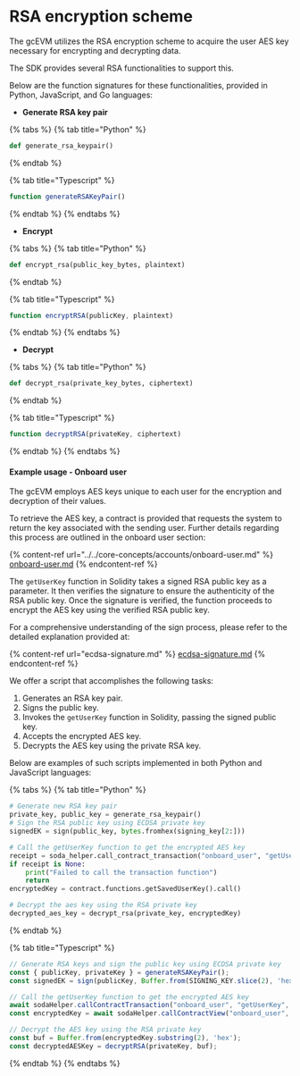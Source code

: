 # RSA encryption scheme

The gcEVM utilizes the RSA encryption scheme to acquire the user AES key necessary for encrypting and decrypting data.

The SDK provides several RSA functionalities to support this.

Below are the function signatures for these functionalities, provided in Python, JavaScript, and Go languages:

* **Generate RSA key pair**

{% tabs %}
{% tab title="Python" %}
```python
def generate_rsa_keypair()
```
{% endtab %}

{% tab title="Typescript" %}
```javascript
function generateRSAKeyPair() 
```
{% endtab %}
{% endtabs %}

* **Encrypt**

{% tabs %}
{% tab title="Python" %}
```python
def encrypt_rsa(public_key_bytes, plaintext)
```
{% endtab %}

{% tab title="Typescript" %}
```javascript
function encryptRSA(publicKey, plaintext)
```
{% endtab %}
{% endtabs %}

* **Decrypt**

{% tabs %}
{% tab title="Python" %}
```python
def decrypt_rsa(private_key_bytes, ciphertext)
```
{% endtab %}

{% tab title="Typescript" %}
```javascript
function decryptRSA(privateKey, ciphertext)
```
{% endtab %}
{% endtabs %}

#### Example usage - Onboard user

The gcEVM employs AES keys unique to each user for the encryption and decryption of their values.

To retrieve the AES key, a contract is provided that requests the system to return the key associated with the sending user. Further details regarding this process are outlined in the onboard user section:

{% content-ref url="../../core-concepts/accounts/onboard-user.md" %}
[onboard-user.md](../../core-concepts/accounts/onboard-user.md)
{% endcontent-ref %}

The `getUserKey` function in Solidity takes a signed RSA public key as a parameter. It then verifies the signature to ensure the authenticity of the RSA public key. Once the signature is verified, the function proceeds to encrypt the AES key using the verified RSA public key.

For a comprehensive understanding of the sign process, please refer to the detailed explanation provided at:

{% content-ref url="ecdsa-signature.md" %}
[ecdsa-signature.md](ecdsa-signature.md)
{% endcontent-ref %}

We offer a script that accomplishes the following tasks:

1. Generates an RSA key pair.
2. Signs the public key.
3. Invokes the `getUserKey` function in Solidity, passing the signed public key.
4. Accepts the encrypted AES key.
5. Decrypts the AES key using the private RSA key.

Below are examples of such scripts implemented in both Python and JavaScript languages:

{% tabs %}
{% tab title="Python" %}
```python
# Generate new RSA key pair
private_key, public_key = generate_rsa_keypair()
# Sign the RSA public key using ECDSA private key
signedEK = sign(public_key, bytes.fromhex(signing_key[2:]))

# Call the getUserKey function to get the encrypted AES key
receipt = soda_helper.call_contract_transaction("onboard_user", "getUserKey", func_args=[public_key, signedEK])
if receipt is None:
    print("Failed to call the transaction function")
    return
encryptedKey = contract.functions.getSavedUserKey().call()

# Decrypt the aes key using the RSA private key
decrypted_aes_key = decrypt_rsa(private_key, encryptedKey)
```
{% endtab %}

{% tab title="Typescript" %}
```javascript
// Generate RSA keys and sign the public key using ECDSA private key
const { publicKey, privateKey } = generateRSAKeyPair();
const signedEK = sign(publicKey, Buffer.from(SIGNING_KEY.slice(2), 'hex'));

// Call the getUserKey function to get the encrypted AES key
await sodaHelper.callContractTransaction("onboard_user", "getUserKey", [publicKey, signedEK]);
const encryptedKey = await sodaHelper.callContractView("onboard_user", "getSavedUserKey")

// Decrypt the AES key using the RSA private key
const buf = Buffer.from(encryptedKey.substring(2), 'hex');
const decryptedAESKey = decryptRSA(privateKey, buf);
```
{% endtab %}
{% endtabs %}
